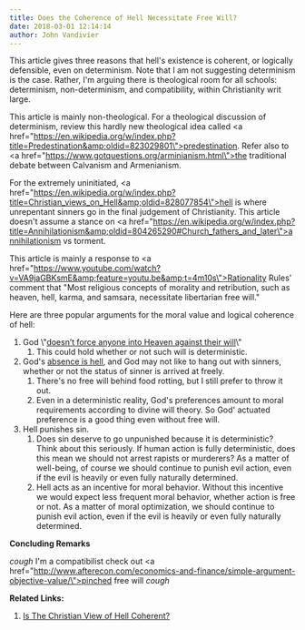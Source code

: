```yaml
---
title: Does the Coherence of Hell Necessitate Free Will?
date: 2018-03-01 12:14:14
author: John Vandivier
---
```




This article gives three reasons that hell's existence is coherent, or logically defensible, even on determinism. Note that I am not suggesting determinism is the case. Rather, I'm arguing there is theological room for all schools: determinism, non-determinism, and compatibility, within Christianity writ large.

This article is mainly non-theological. For a theological discussion of determinism, review this hardly new theological idea called <a href=\"https://en.wikipedia.org/w/index.php?title=Predestination&amp;oldid=823029801\">predestination</a>. Refer also to <a href=\"https://www.gotquestions.org/arminianism.html\">the traditional debate between Calvanism and Armenianism</a>.

For the extremely uninitiated, <a href=\"https://en.wikipedia.org/w/index.php?title=Christian_views_on_Hell&amp;oldid=828077854\">hell is where unrepentant sinners go</a> in the final judgement of Christianity. This article doesn't assume a stance on <a href=\"https://en.wikipedia.org/w/index.php?title=Annihilationism&amp;oldid=804265290#Church_fathers_and_later\">annihilationism vs torment</a>.

This article is mainly a response to <a href=\"https://www.youtube.com/watch?v=VA9jaGBKsmE&amp;feature=youtu.be&amp;t=4m10s\">Rationality Rules' comment</a> that \"Most religious concepts of morality and retribution, such as heaven, hell, karma, and samsara, necessitate libertarian free will.\"

Here are three popular arguments for the moral value and logical coherence of hell:
<ol>
 	<li>God \"<a href=\"https://crossexamined.org/turek-vs-hitchens-ii-debate-video/\">doesn’t force anyone into Heaven against their will</a>\"
<ol>
 	<li>This could hold whether or not such will is deterministic.</li>
</ol>
</li>
 	<li>God's <a href=\"https://www.youtube.com/watch?v=1CjSy9CWEeU\">absence is hell</a>, and God may not like to hang out with sinners, whether or not the status of sinner is arrived at freely.
<ol>
 	<li>There's no free will behind food rotting, but I still prefer to throw it out.</li>
 	<li>Even in a deterministic reality, God's preferences amount to moral requirements according to divine will theory. So God' actuated preference is a good thing even without free will.</li>
</ol>
</li>
 	<li>Hell punishes sin.
<ol>
 	<li>Does sin deserve to go unpunished because it is deterministic? Think about this seriously. If human action is fully deterministic, does this mean we should not arrest rapists or murderers? As a matter of well-being, of course we should continue to punish evil action, even if the evil is heavily or even fully naturally determined.</li>
 	<li>Hell acts as an incentive for moral behavior. Without this incentive we would expect less frequent moral behavior, whether action is free or not. As a matter of moral optimization, we should continue to punish evil action, even if the evil is heavily or even fully naturally determined.</li>
</ol>
</li>
</ol>
<strong>Concluding Remarks</strong>

*cough* I'm a compatibilist check out <a href=\"http://www.afterecon.com/economics-and-finance/simple-argument-objective-value/\">pinched free will</a> *cough*

<strong>Related Links:</strong>
<ol>
 	<li><a href=\"https://www.youtube.com/watch?v=1kcDyOp_LaM&amp;t=4s\">Is The Christian View of Hell Coherent?</a></li>
</ol>
